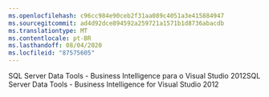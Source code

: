 ```yaml
---
ms.openlocfilehash: c96cc984e90ceb2f31aa089c4051a3e415884947
ms.sourcegitcommit: ad4d92dce894592a259721a1571b1d8736abacdb
ms.translationtype: MT
ms.contentlocale: pt-BR
ms.lasthandoff: 08/04/2020
ms.locfileid: "87575605"
---
```

<span data-ttu-id="fa40f-101">SQL Server Data Tools \- Business Intelligence para o Visual Studio 2012</span><span class="sxs-lookup"><span data-stu-id="fa40f-101">SQL Server Data Tools \- Business Intelligence for Visual Studio 2012</span></span>

